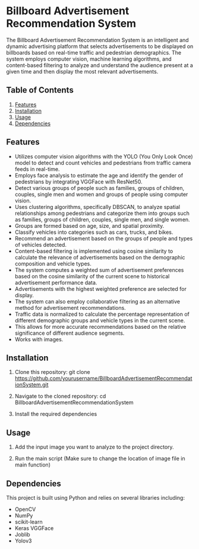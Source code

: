 # Billboard Advertisement Recommendation System

The Billboard Advertisement Recommendation System is an intelligent and dynamic advertising platform that selects advertisements to be displayed on billboards based on real-time traffic and pedestrian demographics. The system employs computer vision, machine learning algorithms, and content-based filtering to analyze and understand the audience present at a given time and then display the most relevant advertisements.

## Table of Contents
1. [Features](#features)
2. [Installation](#installation)
3. [Usage](#usage)
4. [Dependencies](#dependencies)

## Features

- Utilizes computer vision algorithms with the YOLO (You Only Look Once) model to detect and count vehicles and pedestrians from traffic camera feeds in real-time.
- Employs face analysis to estimate the age and identify the gender of pedestrians by integrating VGGFace with ResNet50.
- Detect various groups of people such as families, groups of children, couples, single men and women and groups of people using computer vision.
- Uses clustering algorithms, specifically DBSCAN, to analyze spatial relationships among pedestrians and categorize them into groups such as families, groups of children, couples, single men, and single women.
- Groups are formed based on age, size, and spatial proximity.
- Classify vehicles into categories such as cars, trucks, and bikes.
- Recommend an advertisement based on the groups of people and types of vehicles detected.
- Content-based filtering is implemented using cosine similarity to calculate the relevance of advertisements based on the demographic composition and vehicle types.
- The system computes a weighted sum of advertisement preferences based on the cosine similarity of the current scene to historical advertisement performance data.
- Advertisements with the highest weighted preference are selected for display.
- The system can also employ collaborative filtering as an alternative method for advertisement recommendations.
- Traffic data is normalized to calculate the percentage representation of different demographic groups and vehicle types in the current scene.
- This allows for more accurate recommendations based on the relative significance of different audience segments.
- Works with images.

## Installation

1. Clone this repository:
git clone https://github.com/yourusername/BillboardAdvertisementRecommendationSystem.git


2. Navigate to the cloned repository:
cd BillboardAdvertisementRecommendationSystem


3. Install the required dependencies


## Usage

1. Add the input image you want to analyze to the project directory.

2. Run the main script (Make sure to change the location of image file in main function)

## Dependencies

This project is built using Python and relies on several libraries including:

- OpenCV
- NumPy
- scikit-learn
- Keras VGGFace
- Joblib
- Yolov3
